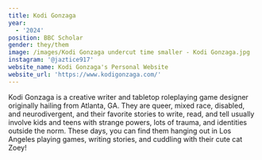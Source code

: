 ```yaml
---
title: Kodi Gonzaga
year:
  - '2024'
position: BBC Scholar
gender: they/them
image: /images/Kodi Gonzaga undercut time smaller - Kodi Gonzaga.jpg
instagram: '@jaztice917'
website_name: Kodi Gonzaga's Personal Website
website_url: 'https://www.kodigonzaga.com/'
---
```


Kodi Gonzaga is a creative writer and tabletop roleplaying game designer originally hailing from Atlanta, GA. They are queer, mixed race, disabled, and neurodivergent, and their favorite stories to write, read, and tell usually involve kids and teens with strange powers, lots of trauma, and identities outside the norm. These days, you can find them hanging out in Los Angeles playing games, writing stories, and cuddling with their cute cat Zoey!
